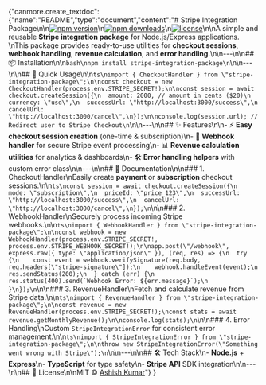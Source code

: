 {"canmore.create\_textdoc":{"name":"README","type":"document","content":"# Stripe Integration Package\n\n[![npm version](https://img.shields.io/npm/v/stripe-integration-package.svg?style=flat-square)](https://www.npmjs.com/package/stripe-integration-package)\n[![npm downloads](https://img.shields.io/npm/dm/stripe-integration-package.svg?style=flat-square)](https://www.npmjs.com/package/stripe-integration-package)\n[![license](https://img.shields.io/npm/l/stripe-integration-package.svg?style=flat-square)](https://github.com/yourusername/stripe-integration-package/blob/main/LICENSE)\n\nA simple and reusable **Stripe integration package** for Node.js/Express applications.  \nThis package provides ready-to-use utilities for **checkout sessions**, **webhook handling**, **revenue calculation**, and **error handling**.\n\n---\n\n## 📦 Installation\n\n`bash\nnpm install stripe-integration-package\n`\n\n---\n\n## 🚀 Quick Usage\n\n`ts\nimport { CheckoutHandler } from \"stripe-integration-package\";\n\nconst checkout = new CheckoutHandler(process.env.STRIPE_SECRET!);\n\nconst session = await checkout.createSession({\n  amount: 2000, // amount in cents ($20)\n  currency: \"usd\",\n  successUrl: \"http://localhost:3000/success\",\n  cancelUrl: \"http://localhost:3000/cancel\",\n});\n\nconsole.log(session.url); // Redirect user to Stripe Checkout\n`\n\n---\n\n## ✨ Features\n\n- ⚡ **Easy checkout session creation** (one-time & subscription)\n- 🔔 **Webhook handler** for secure Stripe event processing\n- 📊 **Revenue calculation utilities** for analytics & dashboards\n- 🛠️ **Error handling helpers** with custom error class\n\n---\n\n## 📖 Documentation\n\n### 1. CheckoutHandler\nEasily create **payment** or **subscription** checkout sessions.\n\n`ts\nconst session = await checkout.createSession({\n  mode: \"subscription\",\n  priceId: \"price_123\",\n  successUrl: \"http://localhost:3000/success\",\n  cancelUrl: \"http://localhost:3000/cancel\",\n});\n`\n\n### 2. WebhookHandler\nSecurely process incoming Stripe webhooks.\n\n``ts\nimport { WebhookHandler } from \"stripe-integration-package\";\n\nconst webhook = new WebhookHandler(process.env.STRIPE_SECRET!, process.env.STRIPE_WEBHOOK_SECRET!);\n\napp.post(\"/webhook\", express.raw({ type: \"application/json\" }), (req, res) => {\n  try {\n    const event = webhook.verifySignature(req.body, req.headers[\"stripe-signature\"]);\n    webhook.handleEvent(event);\n    res.sendStatus(200);\n  } catch (err) {\n    res.status(400).send(`Webhook Error: ${err.message}`);\n  }\n});\n``\n\n### 3. RevenueHandler\nFetch and calculate revenue from Stripe data.\n\n`ts\nimport { RevenueHandler } from \"stripe-integration-package\";\n\nconst revenue = new RevenueHandler(process.env.STRIPE_SECRET!);\nconst stats = await revenue.getMonthlyRevenue();\n\nconsole.log(stats);\n`\n\n### 4. Error Handling\nCustom `StripeIntegrationError` for consistent error management.\n\n`ts\nimport { StripeIntegrationError } from \"stripe-integration-package\";\n\nthrow new StripeIntegrationError(\"Something went wrong with Stripe\");\n`\n\n---\n\n## 🛠️ Tech Stack\n- **Node.js** + **Express**\n- **TypeScript** for type safety\n- **Stripe API** SDK integration\n\n---\n\n## 📌 License\n\nMIT © [Ashish Kumar](https://github.com/yourusername)"} }
